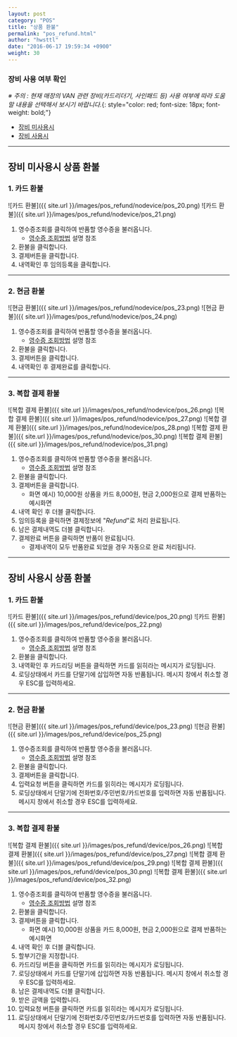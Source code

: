 ```yaml
---
layout: post
category: "POS"
title: "상품 환불"
permalink: "pos_refund.html"
author: "hwsttl"
date: "2016-06-17 19:59:34 +0900"
weight: 30
---
```


### <i class="fa fa-gear" markdown="1"></i> 장비 사용 여부 확인
*※ 주의 : 현재 매장의 VAN 관련 장비(카드리더기, 사인패드 등) 사용 여부에 따라 도움말 내용을 선택해서 보시기 바랍니다.*{: style="color: red; font-size: 18px; font-weight: bold;"}

* [장비 미사용시](#not_use_devices)
* [장비 사용시](#use_devices)

------------------------

## <a name="not_use_devices"></a><i class="fa fa-undo" markdown="1"></i> 장비 미사용시 상품 환불

### <i class="fa fa-credit-card" markdown="1"></i> 1. 카드 환불
![카드 환불]({{ site.url }}/images/pos_refund/nodevice/pos_20.png)
![카드 환불]({{ site.url }}/images/pos_refund/nodevice/pos_21.png)

1. 영수증조회를 클릭하여 반품할 영수증을 불러옵니다.
    * [영수증 조회방법](/pos_receipt.html) 설명 참조
2. 환불을 클릭합니다.
3. 결제버튼을 클릭합니다.
4. 내역확인 후 임의등록을 클릭합니다.

------------------------

### <i class="fa fa-money" markdown="1"></i> 2. 현금 환불
![현금 환불]({{ site.url }}/images/pos_refund/nodevice/pos_23.png)
![현금 환불]({{ site.url }}/images/pos_refund/nodevice/pos_24.png)

1. 영수증조회를 클릭하여 반품할 영수증을 불러옵니다.
    * [영수증 조회방법](/pos_receipt.html) 설명 참조
2. 환불을 클릭합니다.
3. 결제버튼을 클릭합니다.
4. 내역확인 후 결제완료를 클릭합니다.

------------------------

### <i class="fa fa-plus-square" markdown="1"></i> 3. 복합 결제 환불
![복합 결제 환불]({{ site.url }}/images/pos_refund/nodevice/pos_26.png)
![복합 결제 환불]({{ site.url }}/images/pos_refund/nodevice/pos_27.png)
![복합 결제 환불]({{ site.url }}/images/pos_refund/nodevice/pos_28.png)
![복합 결제 환불]({{ site.url }}/images/pos_refund/nodevice/pos_30.png)
![복합 결제 환불]({{ site.url }}/images/pos_refund/nodevice/pos_31.png)

1. 영수증조회를 클릭하여 반품할 영수증을 불러옵니다.
    * [영수증 조회방법](/pos_receipt.html) 설명 참조
2. 환불을 클릭합니다.
3. 결제버튼을 클릭합니다.
    * 화면 예시) 10,000원 상품을 카드 8,000원, 현금 2,000원으로 결제 반품하는 예시화면
4. 내역 확인 후 더블 클릭합니다.
5. 임의등록을 클릭하면 결제정보에 "*Refund*"로 처리 완료됩니다.
6. 남은 결제내역도 더블 클릭합니다.
7. 결제완료 버튼을 클릭하면 반품이 완료됩니다.
    * 결제내역이 모두 반품완료 되었을 경우 자동으로 완료 처리됩니다.

------------------------

## <a name="use_devices"></a><i class="fa fa-undo" markdown="1"></i> 장비 사용시 상품 환불

### <i class="fa fa-credit-card" markdown="1"></i> 1. 카드 환불
![카드 환불]({{ site.url }}/images/pos_refund/device/pos_20.png)
![카드 환불]({{ site.url }}/images/pos_refund/device/pos_22.png)

1. 영수증조회를 클릭하여 반품할 영수증을 불러옵니다.
    * [영수증 조회방법](/pos_receipt.html) 설명 참조
2. 환불을 클릭합니다.
3. 내역확인 후 카드리딩 버튼을 클릭하면 카드를 읽히라는 메시지가 로딩됩니다.
4. 로딩상태에서 카드를 단말기에 삽입하면 자동 반품됩니다. 메시지 창에서 취소할 경우 ESC를 입력하세요.

------------------------

### <i class="fa fa-money" markdown="1"></i> 2. 현금 환불
![현금 환불]({{ site.url }}/images/pos_refund/device/pos_23.png)
![현금 환불]({{ site.url }}/images/pos_refund/device/pos_25.png)

1. 영수증조회를 클릭하여 반품할 영수증을 불러옵니다.
    * [영수증 조회방법](/pos_receipt.html) 설명 참조
2. 환불을 클릭합니다.
3. 결제버튼을 클릭합니다.
4. 입력요청 버튼을 클릭하면 카드를 읽히라는 메시지가 로딩됩니다.
5. 로딩상태에서 단말기에 전화번호/주민번호/카드번호를 입력하면 자동 반품됩니다. 메시지 창에서 취소할 경우 ESC를 입력하세요.

------------------------

### <i class="fa fa-plus-square" markdown="1"></i> 3. 복합 결제 환불
![복합 결제 환불]({{ site.url }}/images/pos_refund/device/pos_26.png)
![복합 결제 환불]({{ site.url }}/images/pos_refund/device/pos_27.png)
![복합 결제 환불]({{ site.url }}/images/pos_refund/device/pos_29.png)
![복합 결제 환불]({{ site.url }}/images/pos_refund/device/pos_30.png)
![복합 결제 환불]({{ site.url }}/images/pos_refund/device/pos_32.png)

1. 영수증조회를 클릭하여 반품할 영수증을 불러옵니다.
    * [영수증 조회방법](/pos_receipt.html) 설명 참조
2. 환불을 클릭합니다.
3. 결제버튼을 클릭합니다.
    * 화면 예시) 10,000원 상품을 카드 8,000원, 현금 2,000원으로 결제 반품하는 예시화면
4. 내역 확인 후 더블 클릭합니다.
5. 할부기간을 지정합니다.
6. 카드리딩 버튼을 클릭하면 카드를 읽히라는 메시지가 로딩됩니다.
7. 로딩상태에서 카드를 단말기에 삽입하면 자동 반품됩니다. 메시지 창에서 취소할 경우 ESC를 입력하세요.
8. 남은 결제내역도 더블 클릭합니다.
9. 받은 금액을 입력합니다.
10. 입력요청 버튼을 클릭하면 카드를 읽히라는 메시지가 로딩됩니다.
11. 로딩상태에서 단말기에 전화번호/주민번호/카드번호를 입력하면 자동 반품됩니다. 메시지 창에서 취소할 경우 ESC를 입력하세요.

